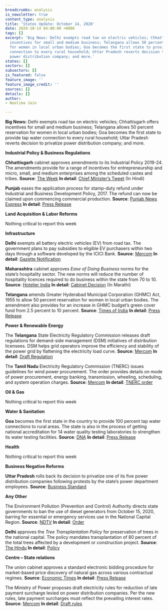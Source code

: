 ```yaml
---
breadcrumbs: analysis
is_newsletter: true
content_type: analysis
title: 'States Update: October 14, 2020'
date: 2020-10-14 04:00:00 +0000
tags: []
excerpt: 'Big News: Delhi exempts road tax on electric vehicles; Chhattisgarh offers
  incentives for small and medium business; Telangana allows 50 percent reservation
  for women in local urban bodies; Goa becomes the first state to provide tap water
  connection to every rural household; Uttar Pradesh reverts decision to privatize
  power distribution company; and more.'
states: []
sectors: []
subsectors: []
is_featured: false
feature_image: ''
feature_image_credit: ''
sources: []
details: []
author:
- Neelima Jain

---
```

**Big News:** Delhi exempts road tax on electric vehicles; Chhattisgarh offers incentives for small and medium business; Telangana allows 50 percent reservation for women in local urban bodies; Goa becomes the first state to provide tap water connection to every rural household; Uttar Pradesh reverts decision to privatize power distribution company; and more.

**Industrial Policy & Business Regulations**

**Chhattisgarh** cabinet approves amendments to its Industrial Policy 2019-24. The amendments provide for a range of incentives for entrepreneurship and micro, small, and medium enterprises among the scheduled castes and tribes. **Source**: [The Week](https://www.theweek.in/wire-updates/business/2020/10/09/bes1-cg-cab-industries.html) **In detail**: [Chief Minister’s Tweet](https://twitter.com/ChhattisgarhCMO/status/1314854943539388417?s=20) (In Hindi)

**Punjab** eases the application process for stamp-duty refund under Industrial and Business Development Policy, 2017. The refund can now be claimed upon commencing commercial production. **Source**: [Punjab News Express](https://www.punjabnewsexpress.com/punjab/news/punjab-amends-incentive-refund-process-for-stamp-duty-sunder-sham-arora-122001) **In detail**: [Press Release](https://punjabgovtindia.wordpress.com/2020/10/11/incentive-refund-process-for-stamp-duty-amended/)

**Land Acquisition & Labor Reforms**

Nothing critical to report this week

**Infrastructure**

**Delhi** exempts all battery electric vehicles (EV) from road tax. The government plans to pay subsidies to eligible EV purchasers within two days through a software developed by the ICICI Bank. **Source**: [Mercom](https://mercomindia.com/no-road-tax-electric-vehicles-delhi/) **In detail**: [Gazette Notification](https://twitter.com/kgahlot/status/1315221003555856384?s=20)

**Maharashtra** cabinet approves _Ease of Doing Business_ norms for the state’s hospitality sector. The new norms will reduce the number of hospitality licences required to do business within the state from 70 to 10. **Source**: [Hotelier India](https://www.hotelierindia.com/business/12361-maharashtra-cabinet-approves-ease-of-doing-business-policy-for-hospitality-sector) **In detail**: [Cabinet Decision](https://www.maharashtra.gov.in/Site/upload/CabinetDecision/English/07-10-2020%20Cabinet%20Decision%20(Meeting%20No.40).pdf) (In Marathi)

**Telangana** amends Greater Hyderabad Municipal Corporation (GHMC) Act, 1955 to allow 50 percent reservation for women in local urban bodies. The amendment also provides for an increase in GHMC budget’s green cover fund from 2.5 percent to 10 percent. **Source**: [Times of India](https://timesofindia.indiatimes.com/city/hyderabad/hyderabad-bill-to-provide-50-reservation-for-women-in-ghmc-passed/articleshow/78643238.cms) **In detail**: [Press Release](https://www.telangana.gov.in/news/2020/10/11/State-Cabinet-met-under-the-chairmanship-of-CM-KCR)

**Power & Renewable Energy**

The **Telangana** State Electricity Regulatory Commission releases draft regulations for demand-side management (DSM) initiatives of distribution licensees. DSM helps grid operators improve the efficiency and stability of the power grid by flattening the electricity load curve. **Source**: [Mercom](https://mercomindia.com/telangana-framework-demand-side-management/) **In detail**: [Draft Regulation](http://www.tserc.gov.in/file_upload/uploads/Regulations/Draft/2020/Draft%20TSERC%20(DSM)%20Regulations%202020.pdf)

The **Tamil Nadu** Electricity Regulatory Commission (TNERC) issues guidelines for wind power procurement. The order provides details on mode of power procurement, energy banking, transmission, wheeling, scheduling, and system operation charges. **Source**: [Mercom](https://mercomindia.com/tamil-nadu-guidelines-wind-power/) **In detail**: [TNERC order](http://www.tnerc.gov.in/orders/Tariff%20Order%202009/2020/WindOrder-%2007-10-2020.pdf)

**Oil & Gas**

Nothing critical to report this week

**Water & Sanitation**

**Goa** becomes the first state in the country to provide 100 percent tap water connections to rural areas. The state is also in the process of getting national accreditation for 14 water quality testing laboratories to strengthen its water testing facilities. **Source**: [DNA](https://www.dnaindia.com/india/report-goa-becomes-first-har-ghar-jal-state-by-providing-tap-water-connections-in-rural-areas-2848769) **In detail**: [Press Release](https://pib.gov.in/PressReleaseIframePage.aspx?PRID=1663200)

**Health**

Nothing critical to report this week

**Business Negative Reforms**

**Uttar Pradesh** rolls back its decision to privatize one of its five power distribution companies following protests by the state’s power department employees. **Source**: [Business Standard](https://www.business-standard.com/article/economy-policy/up-govt-rolls-back-decision-to-privatise-power-distribution-companies-120100601627_1.html)

**Any Other**

The Environment Pollution (Prevention and Control) Authority directs state governments to ban the use of diesel generators from October 15, 2020, barring for essential or emergency services use in the National Capital Region. **Source**: [NDTV](https://www.ndtv.com/delhi-news/diesel-power-generators-banned-in-delhi-from-october-15-to-curb-pollution-2307280) **In detail**: [Order](https://www.epca.org.in/epcadirection/Chief-Secretary-GNCTD-Oct08-2020.pdf)

**Delhi** approves the _Tree Transplantation Policy_ for preservation of trees in the national capital. The policy mandates transplantation of 80 percent of the total trees affected by a development or construction project. **Source**: [The Hindu](https://www.thehindu.com/news/cities/Delhi/delhi-cabinet-gives-nod-for-tree-transplantation-policy/article32817172.ece) **In detail**: [Policy](http://web.delhi.gov.in/wps/wcm/connect/0dfe530048ffdb97887f9a26edbf4824/Tpolicy.pdf?MOD=AJPERES&lmod=807584386&CACHEID=0dfe530048ffdb97887f9a26edbf4824)

**Centre – State relations**

The union cabinet approves a standard electronic bidding procedure for market-based price discovery of natural gas across various contractual regimes. **Source**: [Economic Times](https://energy.economictimes.indiatimes.com/news/oil-and-gas/govt-puts-gas-under-standard-bidding-route-for-transparent-price-discovery-ld/78545114) **In detail**: [Press Release](https://pib.gov.in/PressReleasePage.aspx?PRID=1662325)

The Ministry of Power proposes draft electricity rules for reduction of late payment surcharge levied on power distribution companies. Per the new rules, late payment surcharges must reflect the prevailing interest rates. **Source**: [Mercom](https://mercomindia.com/power-ministry-decides-late-payment/) **In detail**: [Draft rules](https://powermin.nic.in/sites/default/files/webform/notices/Draft%20Electricity%20%28Late%20Payment%20Surcharge%29%20Rules%2C%202020.pdf)
